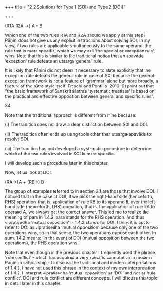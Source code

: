 +++
title = "2 2 Solutions for Type 1 (SOI) and Type 2 (DOI)"

+++

(R1A R2A →) A + B 

Which one of the two rules R1A and R2A should we apply at this step? Pāṇini does not give us  any explicit instructions about solving SOI. In my view, if two rules are applicable  simultaneously to the same operand, the rule that is more specific, which we may call ‘the special or exception rule’, wins. Note that this is similar to the traditional notion that an  apavāda ‘exception’ rule defeats an utsarga ‘general’ rule.  

It is likely that Pāṇini did not deem it necessary to state explicitly that the exception rule defeats  the general rule in case of SOI because the general-exception framework is not a feature of  ‘grammar’ alone but more broadly, a feature of the sūtra style itself. Freschi and Pontillo (2013:  2) point out that “the basic framework of Sanskrit śāstras ‘systematic treatises’ is based on the  practical and effective opposition between general and specific rules”. 

34 

Note that the traditional approach is different from mine because: 

(i) The tradition does not draw a clear distinction between SOI and DOI. 

(ii) The tradition often ends up using tools other than utsarga-apavāda to resolve SOI.  

(iii) The tradition has not developed a systematic procedure to determine which of the two rules  involved in SOI is more specific.  

I will develop such a procedure later in this chapter. 

Now, let us look at DOI. 

(RA→) A + (RB→) B

The group of examples referred to in section 2.1 are those that involve DOI. I noticed that in  the case of DOI, if we pick the right-hand side (henceforth, RHS) operation, that is, application  of rule RB to its operand B, over the left-hand side (henceforth, LHS) operation, that is, the  application of rule RA to operand A, we always get the correct answer. This led me to realize  the meaning of para in 1.4.2: para stands for the RHS operation. And thus, vipratiṣedha  ‘mutual opposition’ in 1.4.2 stands for DOI. I think it is apt to refer to DOI as vipratiṣedha ‘mutual opposition’ because only one of the two operations wins, so in that sense, the two  operations oppose each other. In sum, 1.4.2 means: ‘in the event of DOI (mutual opposition  between the two operations), the RHS operation wins.’  

Note that even though in the previous chapter I frequently used the phrase ‘rule conflict’ - which has acquired a very specific connotation in modern Pāṇinian scholarship - to discuss the  traditional and modern interpretations of 1.4.2, I have not used this phrase in the context of my  own interpretation of 1.4.2. I interpret vipratiṣedha ‘mutual opposition’ as ‘DOI’ and not as  ‘rule conflict’. DOI and rule conflict are different concepts. I will discuss this topic in detail  later in this chapter. 
